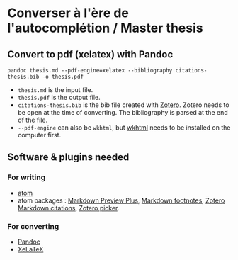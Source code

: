 # Converser à l'ère de l'autocomplétion / Master thesis

## Convert to pdf (xelatex) with Pandoc

`pandoc thesis.md --pdf-engine=xelatex --bibliography citations-thesis.bib -o thesis.pdf`

+ `thesis.md` is the input file.
+ `thesis.pdf` is the output file.
+ `citations-thesis.bib` is the bib file created with [Zotero](https://www.zotero.org/). Zotero needs to be open at the time of converting. The bibliography is parsed at the end of the file.
+ `--pdf-engine` can also be `wkhtml`, but [wkhtml](https://wkhtmltopdf.org/) needs to be installed on the computer first.

## Software & plugins needed

### For writing

+ [atom](https://atom.io/)
+ atom packages : [Markdown Preview Plus](https://atom.io/packages/markdown-preview-plus), [Markdown footnotes](https://atom.io/packages/markdown-footnote), [Zotero Markdown citations](https://atom.io/packages/zotero-citations), [Zotero picker](https://atom.io/packages/zotero-picker).

### For converting

+ [Pandoc](https://pandoc.org/)
+ [XeLaTeX](https://doc.ubuntu-fr.org/xelatex)
